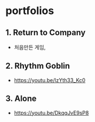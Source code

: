 # portfolios

## 1. Return to Company
 - 처음만든 게임, 

## 2. Rhythm Goblin
 - https://youtu.be/lzYth33_Kc0
 
## 3. Alone
- https://youtu.be/DkqqJvE9sP8
 
